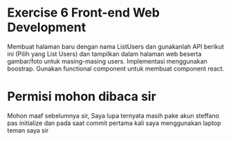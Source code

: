 # Exercise 6 Front-end Web Development

Membuat halaman baru dengan nama ListUsers dan gunakanlah API berikut ini (Pilih yang List Users) dan tampilkan dalam halaman web beserta gambar/foto untuk masing-masing users.
Implementasi menggunakan boostrap. Gunakan functional component untuk membuat component react.

# Permisi mohon dibaca sir

Mohon maaf sebelumnya sir, Saya lupa ternyata masih pake akun steffano pas initialize dan pada saat commit pertama kali saya menggunakan laptop teman saya sir


